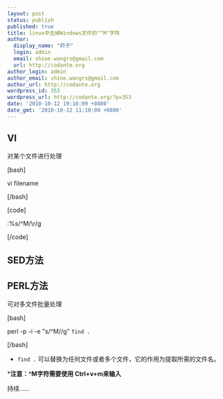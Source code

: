```yaml
---
layout: post
status: publish
published: true
title: linux中去掉Windows文件的"^M"字符
author:
  display_name: "莳子"
  login: admin
  email: shine.wangrs@gmail.com
  url: http://codante.org
author_login: admin
author_email: shine.wangrs@gmail.com
author_url: http://codante.org
wordpress_id: 353
wordpress_url: http://codante.org/?p=353
date: '2010-10-12 19:10:09 +0800'
date_gmt: '2010-10-12 11:10:09 +0800'
---
```



## VI

对某个文件进行处理

[bash]  

vi filename  

[/bash]  

[code]  

:%s/^M/\r/g  

[/code]

## SED方法

## PERL方法

可对多文件批量处理

[bash]  

perl -p -i -e "s/^M//g" `find .`  

[/bash]
* `find .` 可以替换为任何文件或者多个文件，它的作用为提取所需的文件名。

***注意：^M字符需要使用 Ctrl+v+m来输入**

持续......